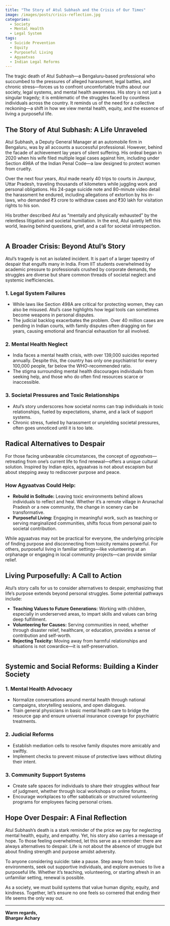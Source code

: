 ```yaml
---
title: "The Story of Atul Subhash and the Crisis of Our Times"
image: /images/posts/crisis-reflection.jpg
categories: 
  - Society
  - Mental Health
  - Legal System
tags:
  - Suicide Prevention
  - Equity
  - Purposeful Living
  - Agyaatvas
  - Indian Legal Reforms
---
```


The tragic death of Atul Subhash—a Bengaluru-based professional who succumbed to the pressures of alleged harassment, legal battles, and chronic stress—forces us to confront uncomfortable truths about our society, legal systems, and mental health awareness. His story is not just a singular tragedy; it is emblematic of the struggles faced by countless individuals across the country. It reminds us of the need for a collective reckoning—a shift in how we view mental health, equity, and the essence of living a purposeful life.

## **The Story of Atul Subhash: A Life Unraveled**

Atul Subhash, a Deputy General Manager at an automobile firm in Bengaluru, was by all accounts a successful professional. However, behind the facade of achievement lay years of silent suffering. His ordeal began in 2020 when his wife filed multiple legal cases against him, including under Section 498A of the Indian Penal Code—a law designed to protect women from cruelty.

Over the next four years, Atul made nearly 40 trips to courts in Jaunpur, Uttar Pradesh, traveling thousands of kilometers while juggling work and personal obligations. His 24-page suicide note and 80-minute video detail the harassment he endured, including allegations of extortion by his in-laws, who demanded ₹3 crore to withdraw cases and ₹30 lakh for visitation rights to his son.

His brother described Atul as “mentally and physically exhausted” by the relentless litigation and societal humiliation. In the end, Atul quietly left this world, leaving behind questions, grief, and a call for societal introspection.

<img class="img-responsive" src="/images/posts/mental-health/toxicity.png" alt="">

## **A Broader Crisis: Beyond Atul’s Story**

Atul’s tragedy is not an isolated incident. It is part of a larger tapestry of despair that engulfs many in India. From IIT students overwhelmed by academic pressure to professionals crushed by corporate demands, the struggles are diverse but share common threads of societal neglect and systemic inefficiencies.

### **1. Legal System Failures**
- While laws like Section 498A are critical for protecting women, they can also be misused. Atul’s case highlights how legal tools can sometimes become weapons in personal disputes.
- The judicial backlog exacerbates the problem. Over 40 million cases are pending in Indian courts, with family disputes often dragging on for years, causing emotional and financial exhaustion for all involved.

### **2. Mental Health Neglect**
- India faces a mental health crisis, with over 139,000 suicides reported annually. Despite this, the country has only one psychiatrist for every 100,000 people, far below the WHO-recommended ratio.
- The stigma surrounding mental health discourages individuals from seeking help, and those who do often find resources scarce or inaccessible.

### **3. Societal Pressures and Toxic Relationships**
- Atul’s story underscores how societal norms can trap individuals in toxic relationships, fueled by expectations, shame, and a lack of support systems.
- Chronic stress, fueled by harassment or unyielding societal pressures, often goes unnoticed until it is too late.

## **Radical Alternatives to Despair**

For those facing unbearable circumstances, the concept of *agyaatvas*—retreating from one’s current life to find renewal—offers a unique cultural solution. Inspired by Indian epics, agyaatvas is not about escapism but about stepping away to rediscover purpose and peace.

### **How Agyaatvas Could Help:**
- **Rebuild in Solitude:** Leaving toxic environments behind allows individuals to reflect and heal. Whether it’s a remote village in Arunachal Pradesh or a new community, the change in scenery can be transformative.
- **Purposeful Living:** Engaging in meaningful work, such as teaching or serving marginalized communities, shifts focus from personal pain to societal contribution.

While agyaatvas may not be practical for everyone, the underlying principle of finding purpose and disconnecting from toxicity remains powerful. For others, purposeful living in familiar settings—like volunteering at an orphanage or engaging in local community projects—can provide similar relief.

## **Living Purposefully: A Call to Action**

Atul’s story calls for us to consider alternatives to despair, emphasizing that life’s purpose extends beyond personal struggles. Some potential pathways include:
- **Teaching Values to Future Generations:** Working with children, especially in underserved areas, to impart skills and values can bring deep fulfillment.
- **Volunteering for Causes:** Serving communities in need, whether through disaster relief, healthcare, or education, provides a sense of contribution and self-worth.
- **Rejecting Toxicity:** Moving away from harmful relationships and situations is not cowardice—it is self-preservation.

<img class="img-responsive" src="/images/posts/mental-health/society.png" alt="">

## **Systemic and Social Reforms: Building a Kinder Society**

### **1. Mental Health Advocacy**
- Normalize conversations around mental health through national campaigns, storytelling sessions, and open dialogues.
- Train general physicians in basic mental health care to bridge the resource gap and ensure universal insurance coverage for psychiatric treatments.

### **2. Judicial Reforms**
- Establish mediation cells to resolve family disputes more amicably and swiftly.
- Implement checks to prevent misuse of protective laws without diluting their intent.

### **3. Community Support Systems**
- Create safe spaces for individuals to share their struggles without fear of judgment, whether through local workshops or online forums.
- Encourage workplaces to offer sabbaticals or structured volunteering programs for employees facing personal crises.

## **Hope Over Despair: A Final Reflection**

Atul Subhash’s death is a stark reminder of the price we pay for neglecting mental health, equity, and empathy. Yet, his story also carries a message of hope. To those feeling overwhelmed, let this serve as a reminder: there are always alternatives to despair. Life is not about the absence of struggle but about finding strength and purpose amidst adversity.

To anyone considering suicide: take a pause. Step away from toxic environments, seek out supportive individuals, and explore avenues to live a purposeful life. Whether it’s teaching, volunteering, or starting afresh in an unfamiliar setting, renewal is possible.

As a society, we must build systems that value human dignity, equity, and kindness. Together, let’s ensure no one feels so cornered that ending their life seems the only way out.

---

**Warm regards,  
Bhargav Achary**
